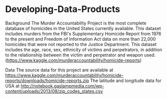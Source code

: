 # Developing-Data-Products
Background
The Murder Accountability Project is the most complete database of homicides in the United States currently available. This dataset includes murders from the FBI's Supplementary Homicide Report from 1976 to the present and Freedom of Information Act data on more than 22,000 homicides that were not reported to the Justice Department. This dataset includes the age, race, sex, ethnicity of victims and perpetrators, in addition to the relationship between the victim and perpetrator and weapon used.(https://www.kaggle.com/murderaccountability/homicide-reports)

Data
The source data for this project are available at https://www.kaggle.com/murderaccountability/homicide-reports/downloads/homicide-reports.zip
The latitude and longitude data for USA at http://notebook.gaslampmedia.com/wp-content/uploads/2013/08/zip_codes_states.csv

